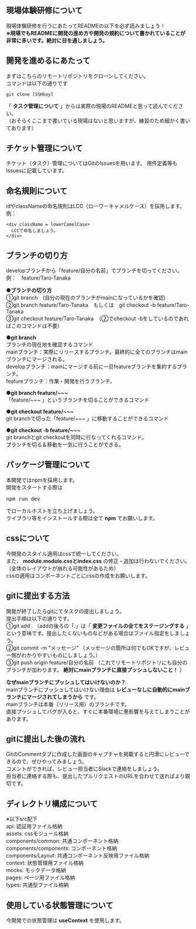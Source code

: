 ## 現場体験研修について
現場体験研修を行うにあたってREADMEの以下を必ず読みましょう！  
__※現場でもREADMEに開発の進め方や開発の規約について書かれていることが非常に多いです。絶対に目を通しましょう。__

## 開発を進めるにあたって
まずはこちらのリモートリポジトリをクローンしてください。  
コマンドは以下の通りです  
```
git clone [SSHkey]
```
「 __タスク管理について__ 」からは実際の現場のREADMEと思って読んでください。  
（おそらくここまで書いている現場はないと思いますが、練習のため細かく書いてあります）

## チケット管理について
チケット（タスク）管理についてはGitのIssuesを用います。
用件定義等もIssuesに記載しています。

## 命名規則について
idやclassNameの命名規則はLCC（ローワーキャメルケース）を採用します。  
例：
```
<div className = lowerCamelCase>
  LCCで命名しましょう。
</div>
```

## ブランチの切り方
developブランチから「feature/自分の名前」でブランチを切ってください。  
例：　feature/Taro-Tanaka

__●ブランチの切り方__  
①git branch　(自分の現在のブランチがmainになっているかを確認)  
②git branch feature/Taro-Tanaka　もしくは　git checkout -b feature/Taro-Tanaka  
③git checkout feature/Taro-Tanaka　（②でcheckout -bをしているのであればこのコマンドは不要）  

__●git branch__  
ブランチの現在地を確認するコマンド  
mainブランチ：実際にリリースするブランチ。最終的に全てのブランチはmainブランチにマージされる。  
developブランチ：mainにマージする前に一旦featureブランチを集約するブランチ。  
featureブランチ：作業・開発を行うブランチ。

__●git branch feature/~~~__  
「feature/~~~ 」というブランチを切ることができるコマンド  

__●git checkout feature/~~~__  
git branchで切った「feature/~~~ 」に移動することができるコマンド  

__●git checkout -b feature/~~~__  
git branchとgit checkoutを同時に行なってくれるコマンド。  
ブランチを切る＆移動を一気に行うことができる。  

## パッケージ管理について
本開発ではnpmを採用します。  
開発をスタートする際は  
<pre>
npm run dev
</pre>  
でローカルホストを立ち上げましょう。  
ライブラリ等をインストールする際は全て __npm__ でお願いします。

## cssについて
今開発のスタイル適用はcssで統一してください。  
また、 __module.module.cssとindex.css__ の修正・追加は行わないでください。（全体のレイアウトが崩れる可能性があるため）  
cssの適用はコンポーネントごとにcssの作成をお願いします。

## gitに提出する方法
開発が終了したらgitにてタスクの提出しましょう。  
提出手順は以下の通りです。  
①git add . （addの後ろの「.」は「 __変更ファイルの全てをステージングする__ 」という意味です。提出したくないものなどがある場合はファイル指定をしましょう。  
②git commit -m "メッセージ" （メッセージの箇所は何でもOKですが、レビュー側がわかりやすいものにしましょう。）  
③git push origin feature/自分の名前 （これでリモートリポジトリにも自分のブランチが加わります。 __絶対にmainブランチに直接プッシュしないこと！__ ）  

__なぜmainブランチにプッシュしてはいけないのか？__  
mainブランチにプッシュしてはいけない理由は __レビューなしに自動的にmainブランチにマージされてしまうから__ です。  
mainブランチは本番（リリース用）のブランチです。  
直接プッシュしてバグが入ると、すぐに本番環境に悪影響を与えてしまうことがあります。

## gitに提出した後の流れ
GitのCommentタブに作成した画面のキャプチャを掲載すると円滑にレビューできるので、ぜひやってみましょう。  
コメントができれば、レビュー担当者にSlackで連絡をしましょう。  
担当者に連絡する際も、提出したプルリクエストのURLを合わせて送ればより親切です。

## ディレクトリ構成について
※以下src配下  
api: 認証用ファイル格納  
assets: cssモジュール格納  
components/common: 共通コンポーネント格納  
components/components: コンポーネント格納  
components/Layout: 共通コンポーネント反映用ファイル格納  
context: 状態管理用ファイル格納  
mocks: モックデータ格納  
pages: ページ用ファイル格納  
types: 共通型ファイル格納  

## 使用している状態管理について
今開発での状態管理は __useContext__ を使用します。  